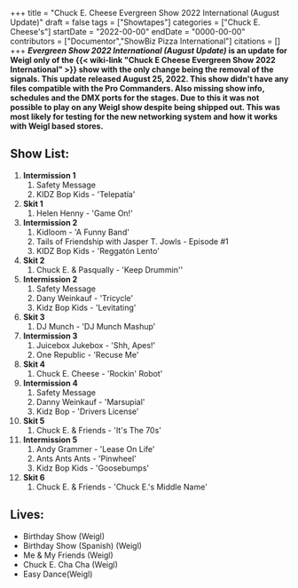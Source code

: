+++
title = "Chuck E. Cheese Evergreen Show 2022 International (August Update)"
draft = false
tags = ["Showtapes"]
categories = ["Chuck E. Cheese's"]
startDate = "2022-00-00"
endDate = "0000-00-00"
contributors = ["Documentor","ShowBiz Pizza International"]
citations = []
+++
***Evergreen Show 2022 International (August Update)* is an update for **Weigl only** of the {{< wiki-link "Chuck E Cheese Evergreen Show 2022 International" >}} show with the only change being the removal of the signals. This update released August 25, 2022.
This show didn't have any files compatible with the Pro Commanders. Also missing show info, schedules and the DMX ports for the stages. Due to this it was not possible to play on any Weigl show despite being shipped out. This was most likely for testing for the new networking system and how it works with Weigl based stores.**

## Show List:

1.  **Intermission 1**
    1.  Safety Message
    2.  KIDZ Bop Kids - 'Telepatía'
2.  **Skit 1**
    1.  Helen Henny - 'Game On!'
3.  **Intermission 2**
    1.  Kidloom - 'A Funny Band'
    2.  Tails of Friendship with Jasper T. Jowls - Episode #1
    3.  KIDZ Bop Kids - 'Reggatón Lento'
4.  **Skit 2**
    1.  Chuck E. & Pasqually - 'Keep Drummin''
5.  **Intermission 2**
    1.  Safety Message
    2.  Dany Weinkauf - 'Tricycle'
    3.  Kidz Bop Kids - 'Levitating'
6.  **Skit 3**
    1.  DJ Munch - 'DJ Munch Mashup'
7.  **Intermission 3**
    1.  Juicebox Jukebox - 'Shh, Apes!'
    2.  One Republic - 'Recuse Me'
8.  **Skit 4**
    1.  Chuck E. Cheese - 'Rockin' Robot'
9.  **Intermission 4**
    1.  Safety Message
    2.  Danny Weinkauf - 'Marsupial'
    3.  Kidz Bop - 'Drivers License'
10. **Skit 5**
    1.  Chuck E. & Friends - 'It's The 70s'
11. **Intermission 5**
    1.  Andy Grammer - 'Lease On Life'
    2.  Ants Ants Ants - 'Pinwheel'
    3.  Kidz Bop Kids - 'Goosebumps'
12. **Skit 6**
    1.  Chuck E. & Friends - 'Chuck E.'s Middle Name'

## Lives:

- Birthday Show (Weigl)
- Birthday Show (Spanish) (Weigl)
- Me & My Friends (Weigl)
- Chuck E. Cha Cha (Weigl)
- Easy Dance(Weigl)
